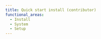 ```yaml
---
title: Quick start install (contributor)
functional_areas:
  - Install
  - System
  - Setup
---
```


